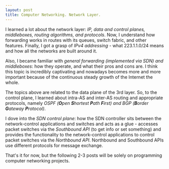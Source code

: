 ```yaml
---
layout: post
title: Computer Networking. Network Layer. 
---
```


I learned a lot about the network layer: *IP, data and control planes, middleboxes, routing algorithms, and protocols*. Now, I understand how forwarding works in routes with its queues, switch fabric, and other features. Finally, I got a grasp of *IPv4 addressing* - what 223.1.1.0/24 means and how all the networks are built around it. 

Also, I became familiar with *general forwarding (implemented via SDN) and middleboxes*: how they operate, and what their pros and cons are. I think this topic is incredibly captivating and nowadays becomes more and more important because of the continuous steady growth of the Internet the whole.

The topics above are related to the data plane of the 3rd layer. So, to the control plane, I learned about intra-AS and inter-AS routing and appropriate protocols, namely *OSPF (**O**pen **S**hortest **P**ath **F**irst) and BGP (**B**order **G**ateway **P**rotocol)*. 

I dove into the *SDN control plane*: how the SDN controller sits between the network-control applications and switches and acts as a glue - accesses packet switches via the *Southbound API* (to get info or set something) and provides the functionality to the network-control applications to control packet switches via the *Northbound API*. Northbound and Southbound APIs use different protocols for message exchange. 

That's it for now, but the following 2-3 posts will be solely on programming computer networking projects.

